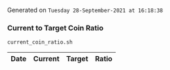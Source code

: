 Generated on `Tuesday 28-September-2021 at 16:18:38`

### Current to Target Coin Ratio
`current_coin_ratio.sh`

Date|Current|Target|Ratio
---|---|---|---
